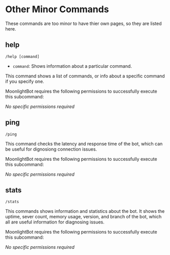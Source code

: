 # Other Minor Commands

These commands are too minor to have thier own pages, so they are listed here.

## help

```text
/help [command]
```

* `command`: Shows information about a particular command.

This command shows a list of commands, or info about a specific command if you specify one.

MoonlightBot requires the following permissions to successfully execute this subcommand:

*No specific permissions required*

## ping

```text
/ping
```

This command checks the latency and response time of the bot, which can be useful for dignosiong connection issues.

MoonlightBot requires the following permissions to successfully execute this subcommand:

*No specific permissions required*

## stats

```text
/stats
```

This commands shows information and statistics about the bot. It shows the uptime, sever count, memory usage, version, and branch of the bot, which all are useful information for diagnosing issues.

MoonlightBot requires the following permissions to successfully execute this subcommand:

*No specific permissions required*
